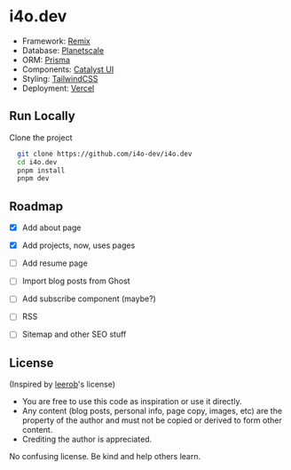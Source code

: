
# i4o.dev

- Framework: [Remix](https://remix.run/)
- Database: [Planetscale](https://planetscale.com/)
- ORM: [Prisma](https://prisma.io/)
- Components: [Catalyst UI](https://catalyst.i4o.dev/)
- Styling: [TailwindCSS](https://tailwindcss.com/)
- Deployment: [Vercel](https://vercel.com/)

## Run Locally

Clone the project

```bash
  git clone https://github.com/i4o-dev/i4o.dev
  cd i4o.dev
  pnpm install
  pnpm dev
```


## Roadmap

- [x]  Add about page
- [x]  Add projects, now, uses pages
- [ ]  Add resume page
- [ ]  Import blog posts from Ghost
- [ ]  Add subscribe component (maybe?)
- [ ]  RSS
- [ ]  Sitemap and other SEO stuff


## License

(Inspired by [leerob](https://github.com/leerob/leerob.io/blob/main/LICENSE.txt)'s license)

- You are free to use this code as inspiration or use it directly.
- Any content (blog posts, personal info, page copy, images, etc) are the property of the author and must not be copied or derived to form other content.
- Crediting the author is appreciated.

No confusing license. Be kind and help others learn.

